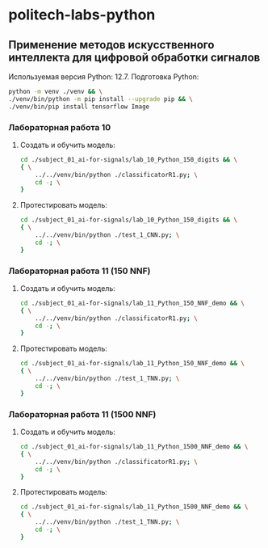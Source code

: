 # politech-labs-python

## Применение методов искусственного интеллекта для цифровой обработки сигналов

Используемая версия Python: 12.7. Подготовка Python:

```bash
python -m venv ./venv && \
./venv/bin/python -m pip install --upgrade pip && \
./venv/bin/pip install tensorflow Image
```

### Лабораторная работа 10

1. Создать и обучить модель:

    ```bash
    cd ./subject_01_ai-for-signals/lab_10_Python_150_digits && \
    { \
        ../../venv/bin/python ./classificatorR1.py; \
        cd -; \
    }
    ```

2. Протестировать модель:

    ```bash
    cd ./subject_01_ai-for-signals/lab_10_Python_150_digits && \
    { \
        ../../venv/bin/python ./test_1_CNN.py; \
        cd -; \
    }
    ```

### Лабораторная работа 11 (150 NNF)

1. Создать и обучить модель:

    ```bash
    cd ./subject_01_ai-for-signals/lab_11_Python_150_NNF_demo && \
    { \
        ../../venv/bin/python ./classificatorR1.py; \
        cd -; \
    }
    ```

2. Протестировать модель:

    ```bash
    cd ./subject_01_ai-for-signals/lab_11_Python_150_NNF_demo && \
    { \
        ../../venv/bin/python ./test_1_TNN.py; \
        cd -; \
    }
    ```

### Лабораторная работа 11 (1500 NNF)

1. Создать и обучить модель:

    ```bash
    cd ./subject_01_ai-for-signals/lab_11_Python_1500_NNF_demo && \
    { \
        ../../venv/bin/python ./classificatorR1.py; \
        cd -; \
    }
    ```

2. Протестировать модель:

    ```bash
    cd ./subject_01_ai-for-signals/lab_11_Python_1500_NNF_demo && \
    { \
        ../../venv/bin/python ./test_1_TNN.py; \
        cd -; \
    }
    ```

